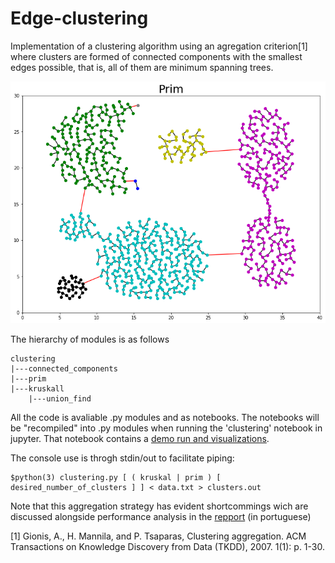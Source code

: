 # Edge-clustering

Implementation of a clustering algorithm using an agregation criterion[1] where 
clusters are formed of connected components with the smallest edges possible,
that is, all of them are minimum spanning trees.

![prim](prim.png)

The hierarchy of modules is as follows

    clustering
    |---connected_components
    |---prim
    |---kruskall
        |---union_find

All the code is avaliable .py modules and as notebooks. 
The notebooks will be "recompiled" into .py modules when running the 'clustering' notebook in jupyter.
That notebook contains a [demo run and visualizations](clustering.ipynb).

The console use is throgh stdin/out to facilitate piping:

```console
$python(3) clustering.py [ ( kruskal | prim ) [ desired_number_of_clusters ] ] < data.txt > clusters.out
```

Note that this aggregation strategy has evident shortcommings wich are discussed alongside performance analysis in the [repport](relatorio2col.pdf) (in portuguese)

[1] Gionis,	 A.,	 H.	 Mannila,	 and	 P.	 Tsaparas,	 Clustering	 aggregation.	 ACM	 Transactions	 on	
Knowledge	Discovery	from	Data	(TKDD),	2007.	1(1):	p.	1-30.
